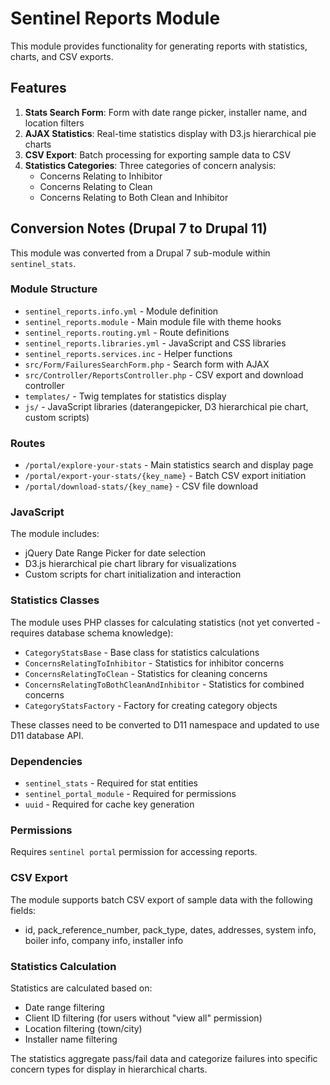 # Sentinel Reports Module

This module provides functionality for generating reports with statistics, charts, and CSV exports.

## Features

1. **Stats Search Form**: Form with date range picker, installer name, and location filters
2. **AJAX Statistics**: Real-time statistics display with D3.js hierarchical pie charts
3. **CSV Export**: Batch processing for exporting sample data to CSV
4. **Statistics Categories**: Three categories of concern analysis:
   - Concerns Relating to Inhibitor
   - Concerns Relating to Clean
   - Concerns Relating to Both Clean and Inhibitor

## Conversion Notes (Drupal 7 to Drupal 11)

This module was converted from a Drupal 7 sub-module within `sentinel_stats`.

### Module Structure

- `sentinel_reports.info.yml` - Module definition
- `sentinel_reports.module` - Main module file with theme hooks
- `sentinel_reports.routing.yml` - Route definitions
- `sentinel_reports.libraries.yml` - JavaScript and CSS libraries
- `sentinel_reports.services.inc` - Helper functions
- `src/Form/FailuresSearchForm.php` - Search form with AJAX
- `src/Controller/ReportsController.php` - CSV export and download controller
- `templates/` - Twig templates for statistics display
- `js/` - JavaScript libraries (daterangepicker, D3 hierarchical pie chart, custom scripts)

### Routes

- `/portal/explore-your-stats` - Main statistics search and display page
- `/portal/export-your-stats/{key_name}` - Batch CSV export initiation
- `/portal/download-stats/{key_name}` - CSV file download

### JavaScript

The module includes:
- jQuery Date Range Picker for date selection
- D3.js hierarchical pie chart library for visualizations
- Custom scripts for chart initialization and interaction

### Statistics Classes

The module uses PHP classes for calculating statistics (not yet converted - requires database schema knowledge):
- `CategoryStatsBase` - Base class for statistics calculations
- `ConcernsRelatingToInhibitor` - Statistics for inhibitor concerns
- `ConcernsRelatingToClean` - Statistics for cleaning concerns
- `ConcernsRelatingToBothCleanAndInhibitor` - Statistics for combined concerns
- `CategoryStatsFactory` - Factory for creating category objects

These classes need to be converted to D11 namespace and updated to use D11 database API.

### Dependencies

- `sentinel_stats` - Required for stat entities
- `sentinel_portal_module` - Required for permissions
- `uuid` - Required for cache key generation

### Permissions

Requires `sentinel portal` permission for accessing reports.

### CSV Export

The module supports batch CSV export of sample data with the following fields:
- id, pack_reference_number, pack_type, dates, addresses, system info, boiler info, company info, installer info

### Statistics Calculation

Statistics are calculated based on:
- Date range filtering
- Client ID filtering (for users without "view all" permission)
- Location filtering (town/city)
- Installer name filtering

The statistics aggregate pass/fail data and categorize failures into specific concern types for display in hierarchical charts.


